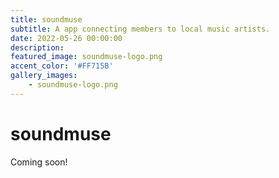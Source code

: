 ```yaml
---
title: soundmuse
subtitle: A app connecting members to local music artists.
date: 2022-05-26 00:00:00
description: 
featured_image: soundmuse-logo.png
accent_color: '#FF715B'
gallery_images:
    - soundmuse-logo.png
---
```

# soundmuse

Coming soon!
